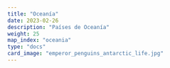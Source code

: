 ```yaml
---
title: "Oceanía"
date: 2023-02-26
description: "Países de Oceanía"
weight: 25
map_index: "oceania"
type: "docs"
card_image: "emperor_penguins_antarctic_life.jpg"
---
```

